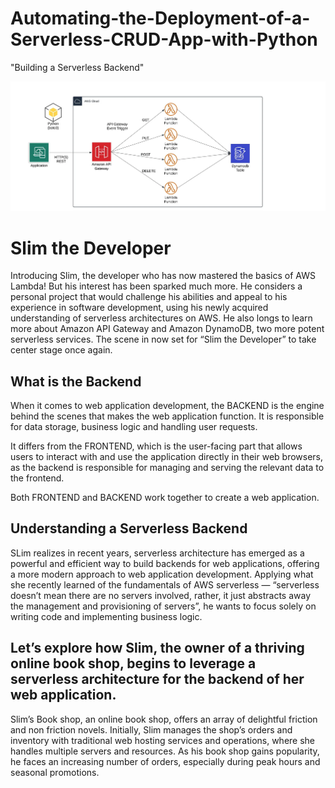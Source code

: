 # Automating-the-Deployment-of-a-Serverless-CRUD-App-with-Python

"Building a Serverless Backend"

![image_alt](https://github.com/Tatenda-Prince/Automating-the-Deployment-of-a-Serverless-CRUD-App-with-Python/blob/63f87414ee5c6fa7b9bbb6550b0ac3c41e601704/img/Screenshot%202025-01-27%20114039.png)

# Slim the Developer

Introducing Slim, the developer who has now mastered the basics of AWS Lambda! But his interest has been sparked much more. He considers a personal project that would challenge his abilities and appeal to his experience in software development, using his newly acquired understanding of serverless architectures on AWS. He also longs to learn more about Amazon API Gateway and Amazon DynamoDB, two more potent serverless services. The scene in now set for “Slim the Developer” to take center stage once again.


## What is the Backend

 When it comes to web application development, the BACKEND is the engine behind the scenes that makes the web application function. It is responsible for data storage, business logic and handling user requests.

It differs from the FRONTEND, which is the user-facing part that allows users to interact with and use the application directly in their web browsers, as the backend is responsible for managing and serving the relevant data to the frontend.

Both FRONTEND and BACKEND work together to create a web application.

## Understanding a Serverless Backend

SLim realizes in recent years, serverless architecture has emerged as a powerful and efficient way to build backends for web applications, offering a more modern approach to web application development. Applying what she recently learned of the fundamentals of AWS serverless — “serverless doesn’t mean there are no servers involved, rather, it just abstracts away the management and provisioning of servers”, he wants to focus solely on writing code and implementing business logic.


## Let’s explore how Slim, the owner of a thriving online book shop, begins to leverage a serverless architecture for the backend of her web application.

Slim’s Book shop, an online book shop, offers an array of delightful friction and non friction novels. Initially, Slim manages the shop’s orders and inventory with traditional web hosting services and operations, where she handles multiple servers and resources. As his book shop gains popularity, he faces an increasing number of orders, especially during peak hours and seasonal promotions.


